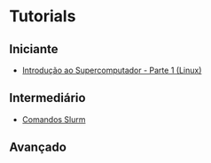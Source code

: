 # Tutorials

## Iniciante

- [Introdução ao Supercomputador - Parte 1 (Linux)](beginner/superpc_linux_introduction.md)

## Intermediário

- [Comandos Slurm](intermediate/slurm_commands.md)

## Avançado

